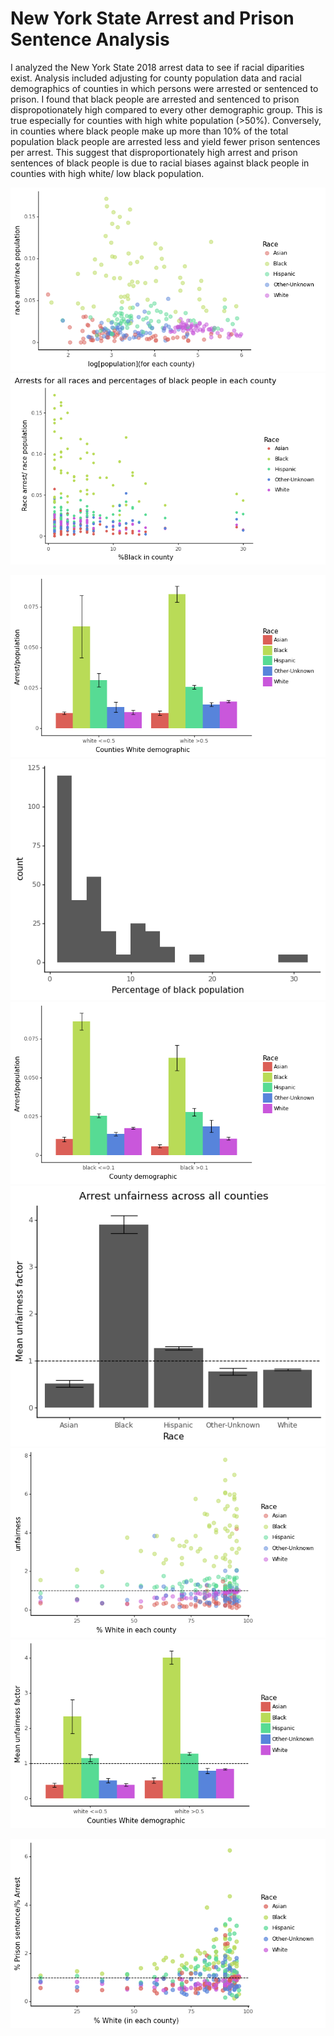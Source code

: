 # New York State Arrest and Prison Sentence Analysis
I analyzed the New York State 2018 arrest data to see if racial diparities exist. Analysis included adjusting for county population data and racial demographics of counties in which persons were arrested or sentenced to prison.
I found that black people are arrested and sentenced to prison dispropotionately high compared to every other demographic group. This is true especially for counties with high white population (>50%). Conversely, in counties where black people make up more than 10% of the total population black people are arrested less and yield fewer prison sentences per arrest.
This suggest that disproportionately high arrest and prison sentences of black people is due to racial biases against black people in counties with high white/ low black population.






![plot4](/images/plot4arrestvslogpopulation.png)![plot8](/images/plot8arrestvsblackpercent.png)




![plot10](/images/plot10bararrestvswhitedem.png)
![plot11](/images/plot11blackdemhist.png)
![plot12](/images/plot12bararrestvsblackdem.png)
![plot13](/images/plot13unfairfactorallcounties.png)
![plot14](/images/plot14unfairfactor%25white.png)
![plot15](/images/plot15unfairfactorbarwhitedem.png)

![plot19](/images/plot19prison:arrest%25white.png)





